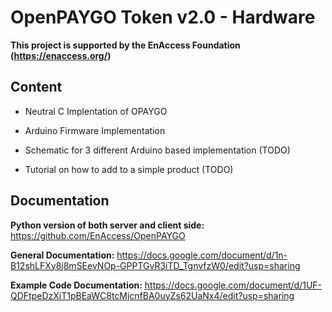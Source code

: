 # OpenPAYGO Token v2.0 - Hardware

**This project is supported by the EnAccess Foundation (https://enaccess.org/)**

## Content

- Neutral C Implentation of OPAYGO

- Arduino Firmware Implementation

- Schematic for 3 different Arduino based implementation (TODO)

- Tutorial on how to add to a simple product (TODO)

## Documentation

**Python version of both server and client side:** https://github.com/EnAccess/OpenPAYGO

**General Documentation:** https://docs.google.com/document/d/1n-B12shLFXy8j8mSEevNOp-GPPTGvR3iTD_TgnvfzW0/edit?usp=sharing

**Example Code Documentation:** https://docs.google.com/document/d/1UF-QDFtpeDzXiT1pBEaWC8tcMjcnfBA0uyZs62UaNx4/edit?usp=sharing
